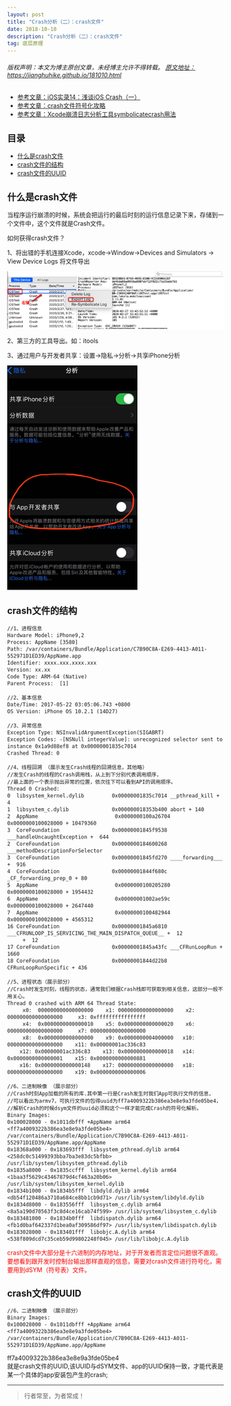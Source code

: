 ```yaml
---
layout: post
title: "Crash分析（二）：crash文件"
date: 2018-10-10
description: "Crash分析（二）：crash文件"
tag: 底层原理
---
```



<h6>
  版权声明：本文为博主原创文章，未经博主允许不得转载。
  <a target="_blank" href="https://jianghuhike.github.io/181010.html">
  原文地址：https://jianghuhike.github.io/181010.html 
  </a>
</h6>

- [参考文章：iOS实录14：浅谈iOS Crash（一）](https://www.jianshu.com/p/3261493e6d9e)
- [参考文章：crash文件符号化攻略](https://www.jianshu.com/p/8cac0b87ade2)
- [参考文章：Xcode崩溃日志分析工具symbolicatecrash用法](https://www.jianshu.com/p/e428501ff278)


## 目录
- [什么是crash文件](#content1)   
- [crash文件的结构](#content2)   
- [crash文件的UUID](#content3)   




<!-- ************************************************ -->
## <a id="content1"></a>什么是crash文件

当程序运行崩溃的时候，系统会把运行的最后时刻的运行信息记录下来，存储到一个文件中，这个文件就是Crash文件。

如何获得crash文件？

1、将出错的手机连接Xcode，xcode->Window->Devices and Simulators -> View Device Logs 将文件导出

<img src="/images/underlying/crash0.png" alt="img">


2、第三方的工具导出。如：itools

3、通过用户与开发者共享：设置->隐私->分析->共享iPhone分析

<img src="/images/underlying/crash1.png" alt="img">


<!-- ************************************************ -->
## <a id="content2"></a>crash文件的结构


```objc
//1、进程信息
Hardware Model: iPhone9,2
Process: AppName [3580]
Path: /var/containers/Bundle/Application/C7B90C8A-E269-4413-A011-552971D1ED39/AppName.app
Identifier: xxxx.xxx.xxxx.xxx
Version: xx.xx
Code Type: ARM-64 (Native)
Parent Process:  [1]

//2、基本信息
Date/Time: 2017-05-22 03:05:06.743 +0800
OS Version: iPhone OS 10.2.1 (14D27)

//3、异常信息
Exception Type: NSInvalidArgumentException(SIGABRT)
Exception Codes: -[NSNull integerValue]: unrecognized selector sent to instance 0x1a9d88ef8 at 0x00000001835c7014
Crashed Thread: 0

//4、线程回溯 （展示发生Crash线程的回溯信息，其他略）
//发生Crash的线程的Crash调用栈，从上到下分别代表调用顺序，
//最上面的一个表示抛出异常的位置，依次往下可以看到API的调用顺序。
Thread 0 Crashed: 
0  libsystem_kernel.dylib         0x00000001835c7014 __pthread_kill + 4
1  libsystem_c.dylib              0x000000018353b400 abort + 140
2  AppName                         0x0000000100a26704 0x0000000100028000 + 10479360
3  CoreFoundation                 0x00000001845f9538 ___handleUncaughtException +  644
2  CoreFoundation                 0x0000000184600268 ___methodDescriptionForSelector
3  CoreFoundation                 0x00000001845fd270 ____forwarding___ +  916
4  CoreFoundation                 0x00000001844f680c _CF_forwarding_prep_0 + 80
5  AppName                         0x0000000100205280 0x0000000100028000 + 1954432
6  AppName                         0x00000001002ae59c 0x0000000100028000 + 2647440
7  AppName                         0x0000000100482944 0x0000000100028000 + 4565312
16 CoreFoundation                 0x00000001845a6810 ___CFRUNLOOP_IS_SERVICING_THE_MAIN_DISPATCH_QUEUE__ +  12
     +  12
17 CoreFoundation                 0x00000001845a43fc ___CFRunLoopRun +  1660
18 CoreFoundation                 0x00000001844d22b8 CFRunLoopRunSpecific + 436

//5、进程状态（展示部分）
//Crash时发生时刻，线程的状态，通常我们根据Crash栈即可获取到相关信息，这部分一般不用关心。
Thread 0 crashed with ARM 64 Thread State:
     x0:  000000000000000000    x1: 000000000000000000    x2: 000000000000000000     x3: 0xffffffffffffffff
     x4:  0x0000000000000010    x5: 0x0000000000000020    x6: 000000000000000000     x7: 000000000000000000
     x8:  0x0000000008000000    x9: 0x0000000004000000   x10: 000000000000000000    x11: 0x00000001ac336c83
    x12: 0x00000001ac336c83    x13: 0x0000000000000018   x14: 0x0000000000000001    x15: 0x0000000000000881
    x16: 0x0000000000000148    x17: 000000000000000000   x18: 000000000000000000    x19: 0x0000000000000006

//6、二进制映像 （展示部分）
//Crash时刻App加载的所有的库.其中第一行是Crash发生时我们App可执行文件的信息，
//可以看出为armv7，可执行文件的包得uuid为ff7a4009322b386ea3e8e9a3fde05be4，
//解析Crash的时候dsym文件的uuid必须和这个一样才能完成Crash的符号化解析。
Binary Images:
0x100028000 - 0x1011dbfff +AppName arm64 <ff7a4009322b386ea3e8e9a3fde05be4> /var/containers/Bundle/Application/C7B90C8A-E269-4413-A011-552971D1ED39/AppName.app/AppName
0x18368a000 - 0x183693fff  libsystem_pthread.dylib arm64 <258dc0c51499393bba7ba3e83dc5bfbb> /usr/lib/system/libsystem_pthread.dylib
0x1835a8000 - 0x1835ccfff  libsystem_kernel.dylib arm64 <1baa3f5629c43467879d4cf463a20b06> /usr/lib/system/libsystem_kernel.dylib
0x1834b1000 - 0x1834b5fff  libdyld.dylib arm64 <db54f120486a3710a684ce8bb1cb9d71> /usr/lib/system/libdyld.dylib
0x1834d8000 - 0x183556fff  libsystem_c.dylib arm64 <8a5a190d70563f3c8d4ce16cab74f599> /usr/lib/system/libsystem_c.dylib
0x183481000 - 0x1834b0fff  libdispatch.dylib arm64 <fb1d0baf642337d1bea0af309586df97> /usr/lib/system/libdispatch.dylib
0x183028000 - 0x183401fff  libobjc.A.dylib arm64 <538f809dcd7c35ceb59d99802248f045> /usr/lib/libobjc.A.dylib
```

<span style="color:red">crash文件中大部分是十六进制的内存地址，对于开发者而言定位问题很不直观。要想看到跟开发时控制台输出那样直观的信息，需要对crash文件进行符号化，需要用到dSYM（符号表）文件。</span>

<!-- ************************************************ -->
## <a id="content3"></a>crash文件的UUID

```
//6、二进制映像 （展示部分）
Binary Images:
0x100028000 - 0x1011dbfff +AppName arm64 <ff7a4009322b386ea3e8e9a3fde05be4> /var/containers/Bundle/Application/C7B90C8A-E269-4413-A011-552971D1ED39/AppName.app/AppName
```

ff7a4009322b386ea3e8e9a3fde05be4       
就是crash文件的UUID,该UUID与dSYM文件、app的UUID保持一致，才能代表是某一个具体的app安装包产生的crash;



----------
>  行者常至，为者常成！


